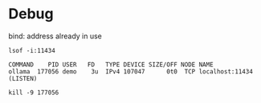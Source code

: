 # Debug

bind: address already in use

```
lsof -i:11434

COMMAND    PID USER   FD   TYPE DEVICE SIZE/OFF NODE NAME
ollama  177056 demo    3u  IPv4 107047      0t0  TCP localhost:11434 (LISTEN)

kill -9 177056
```
